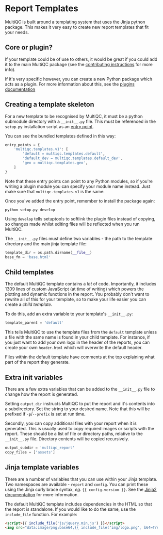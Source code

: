 # Report Templates
MultiQC is built around a templating system that uses the 
[Jinja](http://jinja.pocoo.org/) python package. This makes it very
easy to create new report templates that fit your needs.

## Core or plugin?
If your template could be of use to others, it would be great if you
could add it to the main MultiQC package (see the 
[contributing instructions](../CONTRIBUTING.md) for more info).

If it's very specific however, you can create a new Python package which
acts as a plugin. For more information about this, see the
[plugins documentation](plugins.md)

## Creating a template skeleton
For a new template to be recognised by MultiQC, it must be a python submodule
directory with a `__init__.py` file. This must be referenced in the `setup.py`
installation script as an 
[entry point](https://pythonhosted.org/setuptools/setuptools.html#dynamic-discovery-of-services-and-plugins).

You can see the bundled templates defined in this way:

```python
entry_points = {
    'multiqc.templates.v1': [
        'default = multiqc.templates.default',
        'default_dev = multiqc.templates.default_dev',
        'geo = multiqc.templates.geo',
    ]
}
```

Note that these entry points can point to any Python modules, so if you're
writing a plugin module you can specify your module name instead. Just make
sure that `multiqc.templates.v1` is the same.

Once you've added the entry point, remember to install the package again:
```
python setup.py develop
```
Using `develop` tells setuptools to softlink the plugin files instead of
copying, so changes made whilst editing files will be reflected when you
run MultiQC.

The `__init__.py` files must define two variables - the path to the template
directory and the main jinja template file:
```python
template_dir = os.path.dirname(__file__)
base_fn = 'base.html'
```

## Child templates
The default MultiQC template contains a _lot_ of code. Importantly, it includes
1309 lines of custom JavaScript (at time of writing) which powers the plotting
and dynamic functions in the report. You probably don't want to rewrite all of
this for your template, so to make your life easier you can create a
_child template_.

To do this, add an extra variable to your template's `__init__.py`:
```python
template_parent = 'default'
```

This tells MultiQC to use the template files from the `default` template unless
a file with the same name is found in your child template. For instance, if
you just want to add your own logo in the header of the reports, you can create
your own `header.html` which will overwrite the default header.

Files within the default template have comments at the top explaining what
part of the report they generate.

## Extra init variables
There are a few extra variables that can be added to the `__init__.py` file
to change how the report is generated.

Setting `output_dir` instructs MultiQC to put the report and it's contents
into a subdirectory. Set the string to your desired name. Note that this will
be prefixed if `-p`/`--prefix` is set at run time.

Secondly, you can copy additional files with your report when it is generated.
This is usually used to copy required images or scripts with the report. These
should be a list of file or directory paths, relative to the `__init__.py` file.
Directory contents will be copied recursively. 

```python
output_subdir = 'multiqc_report'
copy_files = ['assets']
```

## Jinja template variables
There are a number of variables that you can use within your Jinja template.
Two namespaces are available - `report` and `config`. You can print these
using the Jinja curly brace syntax, _eg._ `{{ config.version }}`. See the
[Jinja2 documentation](http://jinja.pocoo.org/docs/dev/templates/) for more
information.

The default MultiQC template includes dependencies in the HTML so that the
report is standalone. If you would like to do the same, use the `include_file`
function. For example:
```html
<script>{{ include_file('js/jquery.min.js') }}</script>
<img src="data:image/png;base64,{{ include_file('img/logo.png', b64=True) }}">
```

